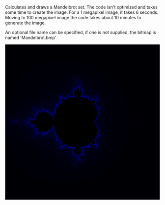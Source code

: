 Calculates and draws a Mandelbrot set. The code isn't optimized and takes some time to create the image. For a 1 megapixel image, it takes 6 seconds. Moving to 100 megapixel image the code takes about 10 minutes to generate the image.

An optional file name can be specified, if one is not supplied, the bitmap is named 'Mandelbrot.bmp'

![Alt text](Mandelbrot.bmp "1 megapixel")


